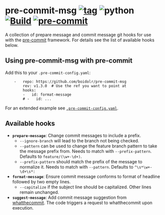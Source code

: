 pre-commit-msg
[![tag](https://img.shields.io/github/v/tag/boidolr/pre-commit-msg?sort=semver)](https://github.com/boidolr/pre-commit-msg/tags)
![python](https://img.shields.io/python/required-version-toml?tomlFilePath=https%3A%2F%2Fraw.githubusercontent.com%2Fboidolr%2Fpre-commit-msg%2Fmain%2Fpyproject.toml)
[![Build](https://github.com/boidolr/pre-commit-msg/actions/workflows/continous-integration.yml/badge.svg)](https://github.com/boidolr/pre-commit-msg/actions/workflows/continous-integration.yml)
[![pre-commit](https://img.shields.io/badge/pre--commit-enabled-brightgreen?logo=pre-commit&logoColor=white)](https://github.com/pre-commit/pre-commit)
================

A collection of prepare message and commit message git hooks for use with the [pre-commit](https://github.com/pre-commit/pre-commit) framework. For details see the list of available hooks below.

## Using pre-commit-msg with pre-commit

Add this to your `.pre-commit-config.yaml`:
```
    -   repo: https://github.com/boidolr/pre-commit-msg
        rev: v1.3.0  # Use the ref you want to point at
        hooks:
        -   id: format-message
        # -   id: ...
```
For an extended example see [`.pre-commit-config.yaml`](.pre-commit-config.yaml).

## Available hooks

- **`prepare-message`**: Change commit messages to include a prefix.
    - `--ignore-branch` will lead to the branch not being checked.
    - `--pattern` can be used to change the feature branch pattern to take the message prefix from.
        Needs to match with `--prefix-pattern`. Defaults to `feature/(\w+-\d+)`.
    - `--prefix-pattern` should match the prefix of the message to normalize it.
        Needs to match with `--pattern`. Defaults to `^\s*\w+-\d+\s*:`
- **`format-message`**: Ensure commit message conforms to format of headline followed by two empty lines.
    - `--capitalize` if the subject line should be capitalized. Other lines remain unchanged.
- **`suggest-message`**: Add commit message suggestion from [whatthecommit](https://whatthecommit.com).
    The code triggers a request to whatthecommit upon execution.
